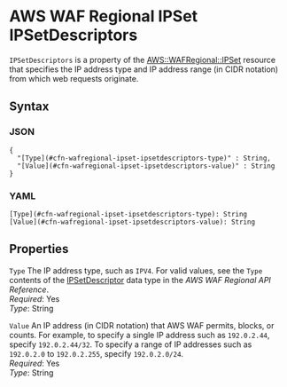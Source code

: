 # AWS WAF Regional IPSet IPSetDescriptors<a name="aws-properties-wafregional-ipset-ipsetdescriptors"></a>

`IPSetDescriptors` is a property of the [AWS::WAFRegional::IPSet](aws-resource-wafregional-ipset.md) resource that specifies the IP address type and IP address range \(in CIDR notation\) from which web requests originate\.

## Syntax<a name="w2922ab1c21c10d221c17c15b5"></a>

### JSON<a name="aws-properties-wafregional-ipset-ipsetdescriptors-syntax.json"></a>

```
{
  "[Type](#cfn-wafregional-ipset-ipsetdescriptors-type)" : String,
  "[Value](#cfn-wafregional-ipset-ipsetdescriptors-value)" : String
}
```

### YAML<a name="aws-properties-wafregional-ipset-ipsetdescriptors-syntax.yaml"></a>

```
[Type](#cfn-wafregional-ipset-ipsetdescriptors-type): String
[Value](#cfn-wafregional-ipset-ipsetdescriptors-value): String
```

## Properties<a name="w2922ab1c21c10d221c17c15b7"></a>

`Type`  <a name="cfn-wafregional-ipset-ipsetdescriptors-type"></a>
The IP address type, such as `IPV4`\. For valid values, see the `Type` contents of the [IPSetDescriptor](https://docs.aws.amazon.com/waf/latest/APIReference/API_regional_IPSetDescriptor.html) data type in the *AWS WAF Regional API Reference*\.  
*Required*: Yes  
*Type*: String

`Value`  <a name="cfn-wafregional-ipset-ipsetdescriptors-value"></a>
An IP address \(in CIDR notation\) that AWS WAF permits, blocks, or counts\. For example, to specify a single IP address such as `192.0.2.44`, specify `192.0.2.44/32`\. To specify a range of IP addresses such as `192.0.2.0` to `192.0.2.255`, specify `192.0.2.0/24`\.  
*Required*: Yes  
*Type*: String